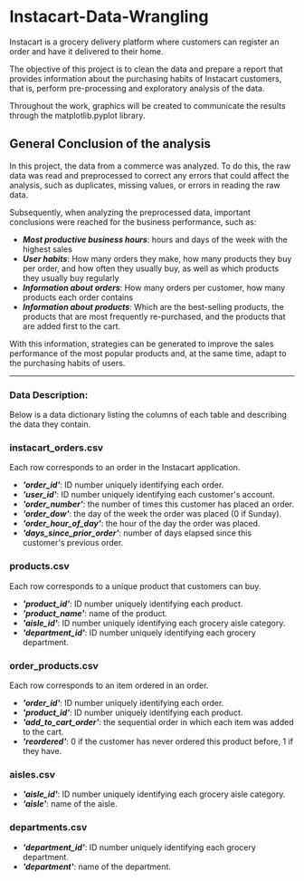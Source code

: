 # Instacart-Data-Wrangling
Instacart is a grocery delivery platform where customers can register an order and have it delivered to their home.

The objective of this project is to clean the data and prepare a report that provides information about the purchasing habits of Instacart customers, that is, perform pre-processing and exploratory analysis of the data.

Throughout the work, graphics will be created to communicate the results through the matplotlib.pyplot library.

## General Conclusion of the analysis
In this project, the data from a commerce was analyzed. To do this, the raw data was read and preprocessed to correct any errors that could affect the analysis, such as duplicates, missing values, or errors in reading the raw data.

Subsequently, when analyzing the preprocessed data, important conclusions were reached for the business performance, such as:
- ***Most productive business hours***: hours and days of the week with the highest sales
- ***User habits***: How many orders they make, how many products they buy per order, and how often they usually buy, as well as which products they usually buy regularly
- ***Information about orders***: How many orders per customer, how many products each order contains
- ***Information about products***: Which are the best-selling products, the products that are most frequently re-purchased, and the products that are added first to the cart.

With this information, strategies can be generated to improve the sales performance of the most popular products and, at the same time, adapt to the purchasing habits of users.
___

### Data Description:
Below is a data dictionary listing the columns of each table and describing the data they contain.

### instacart_orders.csv
Each row corresponds to an order in the Instacart application.
- ***'order_id'***: ID number uniquely identifying each order.
- ***'user_id'***: ID number uniquely identifying each customer's account.
- ***'order_number'***: the number of times this customer has placed an order.
- ***'order_dow'***: the day of the week the order was placed (0 if Sunday).
- ***'order_hour_of_day'***: the hour of the day the order was placed.
- ***'days_since_prior_order'***: number of days elapsed since this customer's previous order.

### products.csv
Each row corresponds to a unique product that customers can buy.
- ***'product_id'***: ID number uniquely identifying each product.
- ***'product_name'***: name of the product.
- ***'aisle_id'***: ID number uniquely identifying each grocery aisle category.
- ***'department_id'***: ID number uniquely identifying each grocery department.
### order_products.csv
Each row corresponds to an item ordered in an order.
- ***'order_id'***: ID number uniquely identifying each order.
- ***'product_id'***: ID number uniquely identifying each product.
- ***'add_to_cart_order'***: the sequential order in which each item was added to the cart.
- ***'reordered'***: 0 if the customer has never ordered this product before, 1 if they have.

### aisles.csv
- ***'aisle_id'***: ID number uniquely identifying each grocery aisle category.
- ***'aisle'***: name of the aisle.

### departments.csv
- ***'department_id'***: ID number uniquely identifying each grocery department.
- ***'department'***: name of the department.